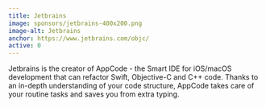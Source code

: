 ```yaml
---
title: Jetbrains
image: sponsors/jetbrains-400x200.png
image-alt: Jetbrains
anchor: https://www.jetbrains.com/objc/
active: 0
---
```


Jetbrains is the creator of AppCode - the Smart IDE for iOS/macOS development that can refactor Swift, Objective-C and C++ code. Thanks to an in-depth understanding of your code structure, AppCode takes care of your routine tasks and saves you from extra typing.
